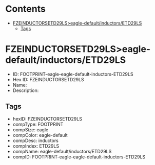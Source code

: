 



Contents
========

* [FZEINDUCTORSETD29LS>eagle-default/inductors/ETD29LS](#fzeinductorsetd29lseagle-defaultinductorsetd29ls)
	* [Tags](#tags)

# FZEINDUCTORSETD29LS>eagle-default/inductors/ETD29LS

- ID: FOOTPRINT-eagle-eagle-default-inductors-ETD29LS
- Hex ID: FZEINDUCTORSETD29LS
- Name: 
- Description: 

## Tags

- hexID: FZEINDUCTORSETD29LS
- oompType: FOOTPRINT
- oompSize: eagle
- oompColor: eagle-default
- oompDesc: inductors
- oompIndex: ETD29LS
- oompName: eagle-default/inductors/ETD29LS
- oompID: FOOTPRINT-eagle-eagle-default-inductors-ETD29LS
